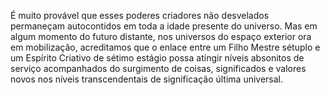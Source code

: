 ﻿É muito provável que esses poderes criadores não desvelados permaneçam autocontidos em toda a idade presente do universo. Mas em algum momento do futuro distante, nos universos do espaço exterior ora em mobilização, acreditamos que o enlace entre um Filho Mestre sétuplo e um Espírito Criativo de sétimo estágio possa atingir níveis absonitos de serviço acompanhados do surgimento de coisas, significados e valores novos nos níveis transcendentais de significação última universal.